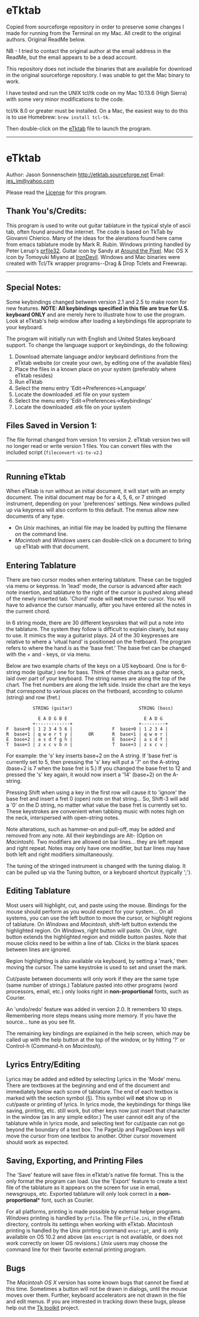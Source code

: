 # eTktab
Copied from sourceforge repository in order to preserve some changes I made for running from the Terminal on my Mac. All credit to the original authors. Original ReadMe below.

NB - I tried to contact the original author at the email address in the ReadMe, but the email appears to be a dead account.

This repository does not include the binaries that are available for download in the original sourceforge repository. I was unable to get the Mac binary to work.

I have tested and run the UNIX tcl/tk code on my Mac 10.13.6 (High Sierra) with some very minor modifications to the code.

tcl/tk 8.0 or greater must be installed. On a Mac, the easiest way to do this is to use Homebrew: ```brew install tcl-tk```.

Then double-click on the [eTktab](eTktab) file to launch the program.

----

# eTktab
Author: Jason Sonnenschein
http://etktab.sourceforge.net
Email: jes_jm@yahoo.com

Please read the [License](License.md) for this program.


## Thank You's/Credits:
This program is used to write out guitar tablature in the typical style of ascii tab, often found around the internet. The code is based on TkTab by Giovanni Chierico. Many of the ideas for the alerations found here came from emacs tablature mode by Mark R. Rubin. Windows printing handled by Peter Lerup's [prfile32](http://www.lerup.com/printfile). Guitar icon by Sandy at [Around the Pixel](http://www.aroundthepixel.com). Mac OS X icon by Tomoyuki Miyano at [IronDevil](http://www.din.or.jp/~irondv/). Windows and Mac binaries were created with Tcl/Tk wrapper programs--Drag & Drop Tclets and Freewrap.

----
## Special Notes:

Some keybindings changed between version 2.1 and 2.5 to make room for new features. **NOTE: All keybindings specified in this file are true for U.S. keyboard ONLY** and are merely here to illustrate how to use the program. Look at eTktab's help window after loading a keybindings file appropriate to your keyboard.

The program will initially run with English and United States keyboard support.
To change the language support or keybindings, do the following:

1. Download alternate language and/or keyboard definitions from the eTktab website (or create your own, by editing one of the available files)
1. Place the files in a known place on your system (preferably where eTktab resides)
1. Run eTktab
1. Select the menu entry 'Edit->Preferences->Language'
1. Locate the downloaded .etl file on your system
1. Select the menu entry 'Edit->Preferences->Keybindings'
1. Locate the downloaded .etk file on your system

## Files Saved in Version 1:
The file format changed from version 1 to version 2. eTktab version two will no longer read or write version 1 files. You can convert files with the included script (```fileconvert-v1-to-v2```.)

----

## Running eTktab

When eTktab is run without an initial document, it will start with an empty document. The initial document may be for a 4, 5, 6, or 7 stringed instrument, depending on your 'preferences' settings. New windows pulled up via keypress will also conform to this default. The menus allow new documents of any type.

* On *Unix* machines, an initial file may be loaded by putting the filename on the command line.  
* *Macintosh* and *Windows* users can double-click on a document to bring up eTktab with that document.  


## Entering Tablature

There are two cursor modes when entering tablature. These can be toggled via menu or keypress. In 'lead' mode, the cursor is advanced after each note insertion, and tablature to the right of the cursor is pushed along ahead of the newly inserted tab. 'Chord' mode will **not** move the cursor. You will have to advance the cursor manually, after you have entered all the notes in the current chord.

In 6 string mode, there are 30 different keysrokes that will put a note into the tablature. The system they follow is difficult to explain clearly, but easy to use. It mimics the way a guitarist plays. 24 of the 30 keypresses are relative to where a 'vitual hand' is positioned on the fretboard. The program refers to where the hand is as the 'base fret.' The base fret can be changed with the + and - keys, or via menu.

Below are two example charts of the keys on a US keyboard. One is for 6-string mode (guitar,) one for bass. Think
of these charts as a guitar neck, laid over part of your keyboard. The string names are along the top of the chart. The fret numbers are along the left side. Inside the chart are the keys that correspond to various places on the fretboard, according to column (string) and row (fret.)

```
          STRING (guitar)                         STRING (bass)

            E A D G B E                             E A D G
          +-------------+                         +---------+
F  base+0 | 1 2 3 4 5 6 |               F  base+0 | 1 2 3 4 |
R  base+1 | q w e r t y |      OR       R  base+1 | q w e r |
E  base+2 | a s d f g h |               E  base+2 | a s d f |
T  base+3 | z x c v b n |               T  base+3 | z x c v |
```

For example: the 's' key inserts base+2 on the A string.  If 'base fret' is currently set to 5, then pressing the 's' key will put a '7' on the A-string (base+2 is 7 when the base fret is 5.) If you changed the base fret to 12 and pressed the 's' key again, it would now insert a '14' (base+2) on the A-string.

Pressing Shift when using a key in the first row will cause it to 'ignore' the base fret and insert a fret 0 (open) note on that string... So, Shift-3 will add a '0' on the D string, no matter what value the base fret is currently set to. These keystrokes are convenient when tabbing music with notes high on the neck, interspersed with open-string notes.

Note alterations, such as hammer-on and pull-off, may be added and removed from any note. All their keybindings are Alt-<something> (Option on *Macintosh*). Two modifiers are allowed on bar lines... they are left repeat and right repeat. Notes may only have one modifier, but bar lines may have both left and right modifiers simultaneously.

The tuning of the stringed instrument is changed with the tuning dialog. It can be pulled up via the Tuning button, or a keyboard shortcut (typically ';').

## Editing Tablature
Most users will highlight, cut, and paste using the mouse. Bindings for the mouse should perform as you would expect for your system... On all systems, you can use the left button to move the cursor, or highlight regions of tablature. On *Windows* and *Macintosh*, shift-left button extends the highlighted region. On *Windows*, right button will paste. On *Unix*, right button extends the highlighted region and middle button pastes. Note that mouse clicks need to be within a line of tab. Clicks in the blank spaces between lines are ignored.

Region highlighting is also available via keyboard, by setting a 'mark,' then moving the cursor. The same keystroke is used to set and unset the mark.
 
Cut/paste between documents will only work if they are the same type (same number of strings.) Tablature pasted into other programs (word processors, email, etc.) only looks right in **non-proportional** fonts, such as Courier.

An 'undo/redo' feature was added in version 2.0. It remembers 10 steps. Remembering more steps means using more memory. If you have the source... tune as you see fit.

The remaining key bindings are explained in the help screen, which may be called up with the help button at the top of the window, or by hitting '?' or Control-h (Command-h on *Macintosh*).

## Lyrics Entry/Editing
Lyrics may be added and edited by selecting Lyrics in the 'Mode' menu. There are textboxes at the beginning and end of the document and immediately below each score of tablature. The end of each textbox is marked with the section symbol (§). This symbol will **not** show up in cut/paste or printing of lyrics. In lyrics mode, the keybindings for things like saving, printing, etc. still work, but other keys now just insert that character in the window (as in any simple editor.) The user cannot edit any of the tablature while in lyrics mode, and selecting text for cut/paste can not go beyond the boundary of a text box. The PageUp and PageDown keys will move the cursor from one textbox to another. Other cursor movement should work as expected.

## Saving, Exporting, and Printing Files
The 'Save' feature will save files in eTktab's native file format. This is the only format the program can load. Use the 'Export' feature to create a text file of the tablature as it appears on the screen for use in email, newsgroups, etc.  Exported tablature will only look correct in a **non-proportional*** font, such as Courier.

For all platforms, printing is made possible by external helper programs. *Windows* printing is handled by ```prfile```. The file ```prfile.ini```, in the eTktab directory, controls its settings when working with eTktab. *Macintosh* printing is handled by the Unix printing command ```enscript```, and is only available on OS 10.2 and above (as ```enscript``` is not available, or does not work correctly on lower OS revisions.) *Unix* users may choose the command line for their favorite external printing program.

## Bugs
The *Macintosh OS X* version has some known bugs that cannot be fixed at this time. Sometimes a button will not be drawn in dialogs, until the mouse moves over them. Further, keyboard accelerators are not drawn in the file and edit menus. If you are interested in tracking down these bugs, please help out the [Tk toolkit](http://www.sourceforge.net/projects/tktoolkit) project.

